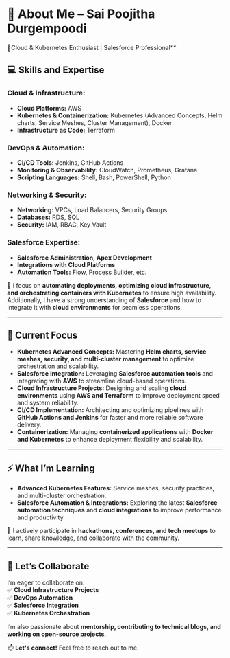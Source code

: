 # 👋 About Me – Sai Poojitha Durgempoodi  

🚀Cloud & Kubernetes Enthusiast | Salesforce Professional**  


## 💻 Skills and Expertise  

### **Cloud & Infrastructure:**  
- **Cloud Platforms:** AWS  
- **Kubernetes & Containerization:** Kubernetes (Advanced Concepts, Helm charts, Service Meshes, Cluster Management), Docker  
- **Infrastructure as Code:** Terraform  

### **DevOps & Automation:**  
- **CI/CD Tools:** Jenkins, GitHub Actions  
- **Monitoring & Observability:** CloudWatch, Prometheus, Grafana  
- **Scripting Languages:** Shell, Bash, PowerShell, Python  

### **Networking & Security:**  
- **Networking:** VPCs, Load Balancers, Security Groups  
- **Databases:** RDS, SQL  
- **Security:** IAM, RBAC, Key Vault  

### **Salesforce Expertise:**  
- **Salesforce Administration, Apex Development**  
- **Integrations with Cloud Platforms**  
- **Automation Tools:** Flow, Process Builder, etc.  

🌟 I focus on **automating deployments, optimizing cloud infrastructure, and orchestrating containers with Kubernetes** to ensure high availability. Additionally, I have a strong understanding of **Salesforce** and how to integrate it with **cloud environments** for seamless operations.  

---

## 🔧 Current Focus  

- **Kubernetes Advanced Concepts:** Mastering **Helm charts, service meshes, security, and multi-cluster management** to optimize orchestration and scalability.  
- **Salesforce Integration:** Leveraging **Salesforce automation tools** and integrating with **AWS** to streamline cloud-based operations.  
- **Cloud Infrastructure Projects:** Designing and scaling **cloud environments** using **AWS and Terraform** to improve deployment speed and system reliability.  
- **CI/CD Implementation:** Architecting and optimizing pipelines with **GitHub Actions and Jenkins** for faster and more reliable software delivery.  
- **Containerization:** Managing **containerized applications** with **Docker and Kubernetes** to enhance deployment flexibility and scalability.  

---

## ⚡ What I’m Learning  

- **Advanced Kubernetes Features:** Service meshes, security practices, and multi-cluster orchestration.  
- **Salesforce Automation & Integrations:** Exploring the latest **Salesforce automation techniques** and **cloud integrations** to improve performance and productivity.  

🎉 I actively participate in **hackathons, conferences, and tech meetups** to learn, share knowledge, and collaborate with the community.  

---

## 🤝 Let’s Collaborate  
I’m eager to collaborate on:  
✅ **Cloud Infrastructure Projects**  
✅ **DevOps Automation**  
✅ **Salesforce Integration**  
✅ **Kubernetes Orchestration**  

I’m also passionate about **mentorship, contributing to technical blogs, and working on open-source projects**.  

📫 **Let's connect!** Feel free to reach out to me.  
